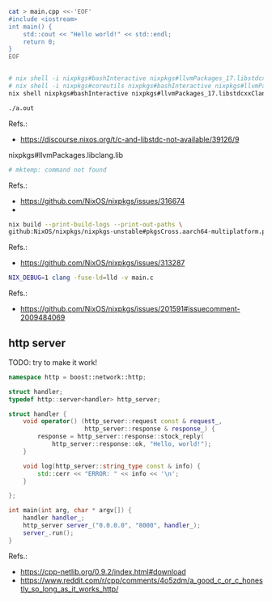
```bash
cat > main.cpp <<-'EOF'
#include <iostream>
int main() {
    std::cout << "Hello world!" << std::endl;
    return 0;
}
EOF


# nix shell -i nixpkgs#bashInteractive nixpkgs#llvmPackages_17.libstdcxxClang -c clang++ main.cpp
# nix shell -i nixpkgs#coreutils nixpkgs#bashInteractive nixpkgs#llvmPackages_17.libstdcxxClang -c clang++ main.cpp
nix shell nixpkgs#bashInteractive nixpkgs#llvmPackages_17.libstdcxxClang -c clang++ main.cpp

./a.out
```
Refs.:
- https://discourse.nixos.org/t/c-and-libstdc-not-available/39126/9

nixpkgs#llvmPackages.libclang.lib

```bash
# mktemp: command not found
```
Refs.:
- https://github.com/NixOS/nixpkgs/issues/316674
- 


```bash
nix build --print-build-logs --print-out-paths \
github:NixOS/nixpkgs/nixpkgs-unstable#pkgsCross.aarch64-multiplatform.pkgsLLVM.libunwind
```
Refs.:
- https://github.com/NixOS/nixpkgs/issues/313287

```bash
NIX_DEBUG=1 clang -fuse-ld=lld -v main.c
```
Refs.:
- https://github.com/NixOS/nixpkgs/issues/201591#issuecomment-2009484069


## http server


TODO: try to make it work!
```cpp
namespace http = boost::network::http;

struct handler;
typedef http::server<handler> http_server;

struct handler {
    void operator() (http_server::request const & request_,
                     http_server::response & response_) {
        response = http_server::response::stock_reply(
            http_server::response::ok, "Hello, world!");
    }

    void log(http_server::string_type const & info) {
        std::cerr << "ERROR: " << info << '\n';
    }

};

int main(int arg, char * argv[]) {
    handler handler_;
    http_server server_("0.0.0.0", "8000", handler_);
    server_.run();
}
```
Refs.:
- https://cpp-netlib.org/0.9.2/index.html#download
- https://www.reddit.com/r/cpp/comments/4o5zdm/a_good_c_or_c_honestly_so_long_as_it_works_http/
